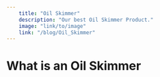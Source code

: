 ```yaml
---
    title: "Oil Skimmer"
    description: "Our best Oil Skimmer Product."
    image: "link/to/image"
    link: "/blog/Oil_Skimmer"
---
```


# What is an Oil Skimmer